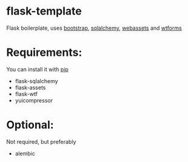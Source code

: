 flask-template
==============
Flask boilerplate, uses [bootstrap](http://getbootstrap.com/), [sqlalchemy](http://www.sqlalchemy.org/), [webassets](http://elsdoerfer.name/docs/webassets/) and [wtforms](http://wtforms.readthedocs.org/en/latest/)

# Requirements:
You can install it with [pip](https://pypi.python.org/pypi/pip)
* flask-sqlalchemy
* flask-assets
* flask-wtf
* yuicompressor

# Optional:
Not required, but preferably
* alembic